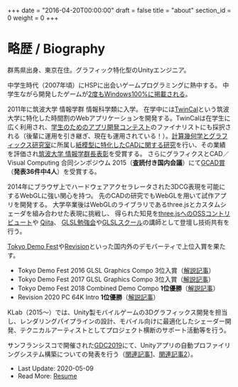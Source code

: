 +++
date = "2016-04-20T00:00:00"
draft = false
title = "about"
section_id = 0
weight = 0
+++

# 略歴 / Biography

群馬県出身、東京在住。グラフィック特化型のUnityエンジニア。

中学生時代（2007年頃）にHSPに出会いゲームプログラミングに熱中する。
中学生ながら開発したゲームが[2度もWindows100%に掲載される](/works/#windows-games)。

2011年に筑波大学 情報学群 情報科学類に入学。
在学中には[TwinCal](http://gam0022.net/app/twincal/)という筑波大学に特化した時間割のWebアプリケーションを開発する。TwinCalは在学生に広く利用され、[学生のためのアプリ開発コンテスト](http://acaric-valuator.com/event/studentappcontest2013/)のファイナリストにも採択される（後輩に運用を引き継ぎ、現在も運用されている！）。[計算幾何学とグラフィックス研究室](http://www.cgg.cs.tsukuba.ac.jp/)に所属し[紙模型に特化したCADに関する研究](/works/#research)を行い、その業績を評価され[筑波大学 情報学群長表彰](https://twitter.com/gam0022/status/580638093226692608)を受賞する。
さらにグラフィクスとCAD／Visual Computing 合同シンポジウム 2015（**査読付き国内会議**）にて[GCAD賞](http://cgvi.jp/gcad/%CD%A5%BD%A8%B8%A6%B5%E6%C8%AF%C9%BD%BE%DE.html#qd40ba36)（**発表36件中4人**）を受賞する。

2014年にブラウザ上でハードウェアアクセラレータされた3DCG表現を可能にするWebGLに強い関心を持つ。
先のCADの研究でもWebGLを用いて試作アプリを開発する。
大学卒業後はWebGLのライブラリであるthree.jsとカスタムシェーダを組み合わせた表現に挑戦し、
得られた知見を[three.jsへのOSSコントリビュート](https://github.com/mrdoob/three.js/pulls?q=is%3Apr+author%3Agam0022+is%3Aclosed)や
[Qiita](http://qiita.com/gam0022/items/9875480d33e03fe2113c)、
[GLSL勉強会](http://gam0022.net/blog/2016/02/16/glsl-tech/)や[GLSLスクール](https://webgl.souhonzan.org/entry/?v=0703)の講師として登壇し技術共有を行う。

[Tokyo Demo Fest](http://tokyodemofest.jp)や[Revision](https://2020.revision-party.net/start)といった国内外のデモパーティで上位入賞を果たす。

- Tokyo Demo Fest 2016 GLSL Graphics Compo 3位入賞（[解説記事](/blog/2016/02/24/tokyo-demo-fest/)）
- Tokyo Demo Fest 2017 GLSL Graphics Compo 3位入賞（[解説記事](/blog/2017/02/24/tdf2017/)）
- Tokyo Demo Fest 2018 Combined Demo Compo **1位優勝**（[解説記事](/blog/2018/12/12/tdf2018/)）
- Revision 2020 PC 64K Intro **1位優勝**（[解説記事](/blog/2020/04/30/revision2020/)）

KLab（2015～）では、Unity製モバイルゲームの3Dグラフィックス開発を担当し、レンダリングパイプラインの設計、モバイル向けに最適化したシェーダー開発、テクニカルアーティストとしてプロジェクト横断のサポート活動等を行う。

サンフランシスコで開催された[GDC2019](https://www.gdconf.com/)にて、Unityアプリの自動プロファイリングシステム構築についての発表を行う（[関連記事1](https://gam0022.net/blog/2019/03/28/gdc2019/)、[関連記事2](https://www.klab.com/jp/blog/pr/2019/51708260.html)）。

- Last Update: 2020-05-09
- Read More: [Resume](/resume)
